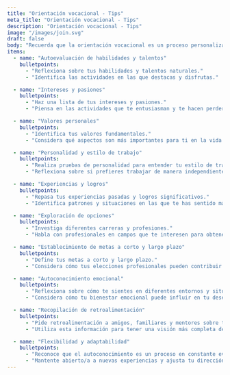 ```yaml
---
title: "Orientación vocacional - Tips"
meta_title: "Orientación vocacional - Tips"
description: "Orientación vocacional - Tips"
image: "/images/join.svg"
draft: false
body: "Recuerda que la orientación vocacional es un proceso personalizado y que estas sugerencias son solo puntos de partida. La autoexploración y la reflexión continua son esenciales para tomar decisiones informadas sobre tu futuro profesional."
items:
  - name: "Autoevaluación de habilidades y talentos"
    bulletpoints:
      - "Reflexiona sobre tus habilidades y talentos naturales."
      - "Identifica las actividades en las que destacas y disfrutas."

  - name: "Intereses y pasiones"
    bulletpoints:
      - "Haz una lista de tus intereses y pasiones."
      - "Piensa en las actividades que te entusiasman y te hacen perder la noción del tiempo."

  - name: "Valores personales"
    bulletpoints:
      - "Identifica tus valores fundamentales."
      - "Considera qué aspectos son más importantes para ti en la vida y en tu carrera profesional."

  - name: "Personalidad y estilo de trabajo"
    bulletpoints:
      - "Realiza pruebas de personalidad para entender tu estilo de trabajo preferido."
      - "Reflexiona sobre si prefieres trabajar de manera independiente o en equipo."

  - name: "Experiencias y logros"
    bulletpoints:
      - "Repasa tus experiencias pasadas y logros significativos."
      - "Identifica patrones y situaciones en las que te has sentido más satisfecho/a."

  - name: "Exploración de opciones"
    bulletpoints:
      - "Investiga diferentes carreras y profesiones."
      - "Habla con profesionales en campos que te interesen para obtener información de primera mano."

  - name: "Establecimiento de metas a corto y largo plazo"
    bulletpoints:
      - "Define tus metas a corto y largo plazo."
      - "Considera cómo tus elecciones profesionales pueden contribuir a alcanzar esas metas."

  - name: "Autoconocimiento emocional"
    bulletpoints:
      - "Reflexiona sobre cómo te sientes en diferentes entornos y situaciones."
      - "Considera cómo tu bienestar emocional puede influir en tu desempeño laboral."

  - name: "Recopilación de retroalimentación"
    bulletpoints:
      - "Pide retroalimentación a amigos, familiares y mentores sobre tus fortalezas y áreas de mejora."
      - "Utiliza esta información para tener una visión más completa de ti mismo/a."

  - name: "Flexibilidad y adaptabilidad"
    bulletpoints:
      - "Reconoce que el autoconocimiento es un proceso en constante evolución."
      - "Mantente abierto/a a nuevas experiencias y ajusta tu dirección según sea necesario."
---
```

